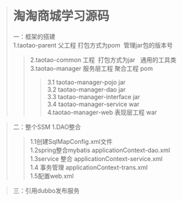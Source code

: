 ># 淘淘商城学习源码
>一：框架的搭建</br>
>1.taotao-parent 父工程 打包方式为pom  管理jar包的版本号</br>
>>2.taotao-common 工程  打包方式为jar   通用的工具类</br>
>>3.taotao-manager 服务层工程 聚合工程 pom </br>
>>>3.1 taotao-manager-pojo  jar</br>
>>>3.2 taotao-manager-dao  jar</br>
>>>3.3 taotao-manager-interface jar</br>
>>>3.4 taotao-manager-service war</br>
>>4.taotao-manager-web 表现层工程 war</br>

>二：整个SSM
>1.DAO整合</br>
>>1.1创建SqlMapConfig.xml文件</br>
>>1.2spring整合mybatis    applicationContext-dao.xml</br>
>>1.3service 整合    applicationContext-service.xml</br>
>>1.4 事务管理   applicationContext-trans.xml</br>
>>1.5配置web.xml</br>

>三：引用dubbo发布服务


